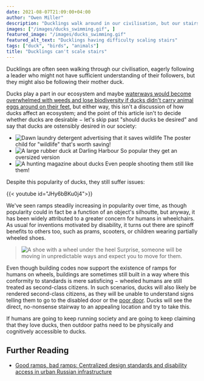 ```yaml
---
date: 2021-08-07T21:09:00+04:00
author: "Owen Miller"
description: "Ducklings walk around in our civilisation, but our stairs are difficult for these members."
images: ["/images/ducks_swimming.gif", ]
featured_image: "/images/ducks_swimming.gif"
featured_alt_text: "Ducklings having difficulty scaling stairs"
tags: ["duck", "birds", "animals"]
title: "Ducklings can't scale stairs"
---
```


Ducklings are often seen walking through our civilisation, eagerly following a leader who might not have sufficient understanding of their followers, but they might also be following their mother duck.

Ducks play a part in our ecosystem and maybe [waterways would become overwhelmed with weeds and lose biodiversity if ducks didn't carry animal eggs around on their feet](https://www.ducks.ca/stories/conservator/waterfowl-at-your-service-how-ducks-and-geese-help-our-environment/), but either way, this isn't a discussion of how ducks affect an ecosystem; and the point of this article isn't to decide whether ducks are desirable − let's skip past "should ducks be desired" and say that ducks are ostensibly desired in our society:

* ![Dawn laundry detergent advertising that it saves wildlife](/images/duck_article/Dawn_ducks.jpeg) The poster child for "wildlife" that's worth saving!
* ![A large rubber duck at Darling Harbour](/images/duck_article/duck_at_Darling_Harbour.jpg) So popular they get an oversized version
* ![A hunting magazine about ducks](/images/duck_article/hunting_ducks.jpg) Even people shooting them still like them!

Despite this popularity of ducks, they still suffer issues:

{{< youtube id="JHy6bBKu0j4">}}

We've seen ramps steadily increasing in popularity over time, as though popularity could in fact be a function of an object's silhoutte, but anyway, it has been widely attributed to a greater concern for humans in wheelchairs. As usual for inventions motivated by disability, it turns out there are spinoff benefits to others too, such as prams, scooters, or children wearing partially wheeled shoes.

> ![A shoe with a wheel under the heel](/images/duck_article/Heelys.png) Surprise, someone will be moving in unpredictable ways and expect you to move for them.

Even though building codes now support the existence of ramps for humans on wheels, buildings are sometimes still built in a way where this conformity to standards is mere satisficing − wheeled humans are still treated as second-class citizens. In such scenarios, ducks will also likely be rendered second-class citizens, as they will be unable to understand signs telling them to go to the disabled door or the [poor door](https://nypost.com/2016/01/17/poor-door-tenants-reveal-luxury-towers-financial-apartheid/). Ducks will see the direct, no-nonsense stairway to an appealing location and try to take this.

If humans are going to keep running society and are going to keep claiming that they love ducks, then outdoor paths need to be physically and cognitively accessible to ducks.

## Further Reading
* [Good ramps, bad ramps: Centralized design standards and disability access in urban Russian infrastructure](https://anthrosource.onlinelibrary.wiley.com/doi/abs/10.1111/amet.12422)
